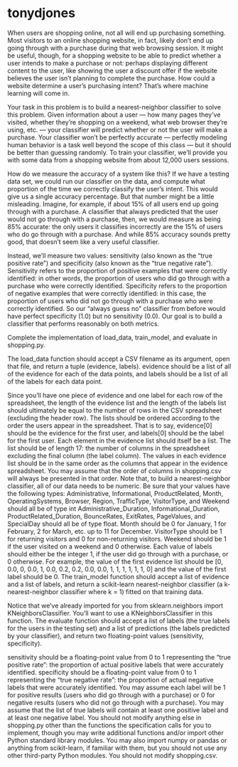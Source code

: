 # tonydjones

When users are shopping online, not all will end up purchasing something. Most visitors to an online shopping website, in fact, likely don’t end up going through with a purchase during that web browsing session. It might be useful, though, for a shopping website to be able to predict whether a user intends to make a purchase or not: perhaps displaying different content to the user, like showing the user a discount offer if the website believes the user isn’t planning to complete the purchase. How could a website determine a user’s purchasing intent? That’s where machine learning will come in.

Your task in this problem is to build a nearest-neighbor classifier to solve this problem. Given information about a user — how many pages they’ve visited, whether they’re shopping on a weekend, what web browser they’re using, etc. — your classifier will predict whether or not the user will make a purchase. Your classifier won’t be perfectly accurate — perfectly modeling human behavior is a task well beyond the scope of this class — but it should be better than guessing randomly. To train your classifier, we’ll provide you with some data from a shopping website from about 12,000 users sessions.

How do we measure the accuracy of a system like this? If we have a testing data set, we could run our classifier on the data, and compute what proportion of the time we correctly classify the user’s intent. This would give us a single accuracy percentage. But that number might be a little misleading. Imagine, for example, if about 15% of all users end up going through with a purchase. A classifier that always predicted that the user would not go through with a purchase, then, we would measure as being 85% accurate: the only users it classifies incorrectly are the 15% of users who do go through with a purchase. And while 85% accuracy sounds pretty good, that doesn’t seem like a very useful classifier.

Instead, we’ll measure two values: sensitivity (also known as the “true positive rate”) and specificity (also known as the “true negative rate”). Sensitivity refers to the proportion of positive examples that were correctly identified: in other words, the proportion of users who did go through with a purchase who were correctly identified. Specificity refers to the proportion of negative examples that were correctly identified: in this case, the proportion of users who did not go through with a purchase who were correctly identified. So our “always guess no” classifier from before would have perfect specificity (1.0) but no sensitivity (0.0). Our goal is to build a classifier that performs reasonably on both metrics.

Complete the implementation of load_data, train_model, and evaluate in shopping.py.

The load_data function should accept a CSV filename as its argument, open that file, and return a tuple (evidence, labels). evidence should be a list of all of the evidence for each of the data points, and labels should be a list of all of the labels for each data point.

Since you’ll have one piece of evidence and one label for each row of the spreadsheet, the length of the evidence list and the length of the labels list should ultimately be equal to the number of rows in the CSV spreadsheet (excluding the header row). The lists should be ordered according to the order the users appear in the spreadsheet. That is to say, evidence[0] should be the evidence for the first user, and labels[0] should be the label for the first user.
Each element in the evidence list should itself be a list. The list should be of length 17: the number of columns in the spreadsheet excluding the final column (the label column).
The values in each evidence list should be in the same order as the columns that appear in the evidence spreadsheet. You may assume that the order of columns in shopping.csv will always be presented in that order.
Note that, to build a nearest-neighbor classifier, all of our data needs to be numeric. Be sure that your values have the following types:
Administrative, Informational, ProductRelated, Month, OperatingSystems, Browser, Region, TrafficType, VisitorType, and Weekend should all be of type int
Administrative_Duration, Informational_Duration, ProductRelated_Duration, BounceRates, ExitRates, PageValues, and SpecialDay should all be of type float.
Month should be 0 for January, 1 for February, 2 for March, etc. up to 11 for December.
VisitorType should be 1 for returning visitors and 0 for non-returning visitors.
Weekend should be 1 if the user visited on a weekend and 0 otherwise.
Each value of labels should either be the integer 1, if the user did go through with a purchase, or 0 otherwise.
For example, the value of the first evidence list should be [0, 0.0, 0, 0.0, 1, 0.0, 0.2, 0.2, 0.0, 0.0, 1, 1, 1, 1, 1, 1, 0] and the value of the first label should be 0.
The train_model function should accept a list of evidence and a list of labels, and return a scikit-learn nearest-neighbor classifier (a k-nearest-neighbor classifier where k = 1) fitted on that training data.

Notice that we’ve already imported for you from sklearn.neighbors import KNeighborsClassifier. You’ll want to use a KNeighborsClassifier in this function.
The evaluate function should accept a list of labels (the true labels for the users in the testing set) and a list of predictions (the labels predicted by your classifier), and return two floating-point values (sensitivity, specificity).

sensitivity should be a floating-point value from 0 to 1 representing the “true positive rate”: the proportion of actual positive labels that were accurately identified.
specificity should be a floating-point value from 0 to 1 representing the “true negative rate”: the proportion of actual negative labels that were accurately identified.
You may assume each label will be 1 for positive results (users who did go through with a purchase) or 0 for negative results (users who did not go through with a purchase).
You may assume that the list of true labels will contain at least one positive label and at least one negative label.
You should not modify anything else in shopping.py other than the functions the specification calls for you to implement, though you may write additional functions and/or import other Python standard library modules. You may also import numpy or pandas or anything from scikit-learn, if familiar with them, but you should not use any other third-party Python modules. You should not modify shopping.csv.
